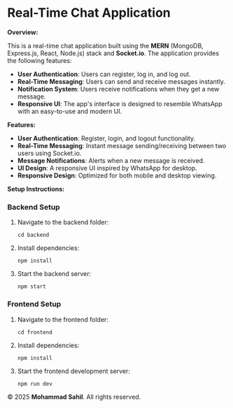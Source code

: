 <!DOCTYPE html>
<html lang="en">
<head>
  <meta charset="UTF-8">
  <meta name="viewport" content="width=device-width, initial-scale=1.0">
</head>
<body>

  <h1>Real-Time Chat Application</h1>

  <p><strong>Overview:</strong></p>
  <p>This is a real-time chat application built using the <strong>MERN</strong> (MongoDB, Express.js, React, Node.js) stack and <strong>Socket.io</strong>. The application provides the following features:</p>
  <ul>
    <li><strong>User Authentication</strong>: Users can register, log in, and log out.</li>
    <li><strong>Real-Time Messaging</strong>: Users can send and receive messages instantly.</li>
    <li><strong>Notification System</strong>: Users receive notifications when they get a new message.</li>
    <li><strong>Responsive UI</strong>: The app's interface is designed to resemble WhatsApp with an easy-to-use and modern UI.</li>
  </ul>

  <p><strong>Features:</strong></p>
  <ul>
    <li><strong>User Authentication</strong>: Register, login, and logout functionality.</li>
    <li><strong>Real-Time Messaging</strong>: Instant message sending/receiving between two users using Socket.io.</li>
    <li><strong>Message Notifications</strong>: Alerts when a new message is received.</li>
    <li><strong>UI Design</strong>: A responsive UI inspired by WhatsApp for desktop.</li>
    <li><strong>Responsive Design</strong>: Optimized for both mobile and desktop viewing.</li>
  </ul>

  <p><strong>Setup Instructions:</strong></p>
  <h3>Backend Setup</h3>
  <ol>
    <li>Navigate to the backend folder:
      <pre><code>cd backend</code></pre>
    </li>
    <li>Install dependencies:
      <pre><code>npm install</code></pre>
    </li>
    <li>Start the backend server:
      <pre><code>npm start</code></pre>
    </li>
  </ol>

  <h3>Frontend Setup</h3>
  <ol>
    <li>Navigate to the frontend folder:
      <pre><code>cd frontend</code></pre>
    </li>
    <li>Install dependencies:
      <pre><code>npm install</code></pre>
    </li>
    <li>Start the frontend development server:
      <pre><code>npm run dev</code></pre>
    </li>
  </ol>
    <footer>
    <p>&copy; 2025 <strong>Mohammad Sahil</strong>. All rights reserved.</p>
  </footer>
</body>
</html>
